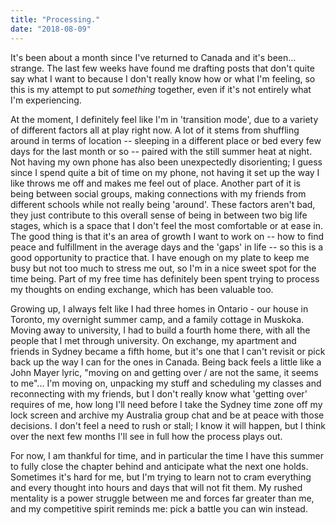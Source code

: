 ```yaml
---
title: "Processing."
date: "2018-08-09"
---
```


It's been about a month since I've returned to Canada and it's been... strange. The last few weeks have found me drafting posts that don't quite say what I want to because I don't really know how or what I'm feeling, so this is my attempt to put _something_ together, even if it's not entirely what I'm experiencing.

At the moment, I definitely feel like I'm in 'transition mode', due to a variety of different factors all at play right now. A lot of it stems from shuffling around in terms of location -- sleeping in a different place or bed every few days for the last month or so -- paired with the still summer heat at night. Not having my own phone has also been unexpectedly disorienting; I guess since I spend quite a bit of time on my phone, not having it set up the way I like throws me off and makes me feel out of place. Another part of it is being between social groups, making connections with my friends from different schools while not really being 'around'. These factors aren't bad, they just contribute to this overall sense of being in between two big life stages, which is a space that I don't feel the most comfortable or at ease in. The good thing is that it's an area of growth I want to work on -- how to find peace and fulfillment in the average days and the 'gaps' in life -- so this is a good opportunity to practice that. I have enough on my plate to keep me busy but not too much to stress me out, so I'm in a nice sweet spot for the time being. Part of my free time has definitely been spent trying to process my thoughts on ending exchange, which has been valuable too.

Growing up, I always felt like I had three homes in Ontario - our house in Toronto, my overnight summer camp, and a family cottage in Muskoka. Moving away to university, I had to build a fourth home there, with all the people that I met through university. On exchange, my apartment and friends in Sydney became a fifth home, but it's one that I can't revisit or pick back up the way I can for the ones in Canada. Being back feels a little like a John Mayer lyric, "moving on and getting over / are not the same, it seems to me"... I'm moving on, unpacking my stuff and scheduling my classes and reconnecting with my friends, but I don't really know what 'getting over' requires of me, how long I'll need before I take the Sydney time zone off my lock screen and archive my Australia group chat and be at peace with those decisions. I don't feel a need to rush or stall; I know it will happen, but I think over the next few months I'll see in full how the process plays out.

For now, I am thankful for time, and in particular the time I have this summer to fully close the chapter behind and anticipate what the next one holds. Sometimes it's hard for me, but I'm trying to learn not to cram everything and every thought into hours and days that will not fit them. My rushed mentality is a power struggle between me and forces far greater than me, and my competitive spirit reminds me: pick a battle you can win instead.
